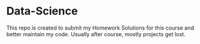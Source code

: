 # Data-Science
This repo is created to submit my Homework Solutions for this course and better maintain my code. Usually after course, mostly projects get lost.

